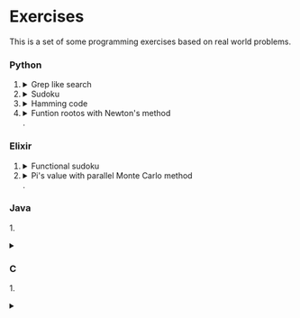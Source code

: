 # Exercises
This is a set of some programming exercises based on real world problems.

### Python

1. <details><summary>Grep like search</summary><p>This exercise involves creating a script that can search for specific patterns or keywords in a given text file, similar to the Unix "grep" command.</p><p>Reference: https://www.youtube.com/watch?v=bKzonnwoR2I </p><details>
3. <details><summary>Sudoku</summary>This exercise involves writing a program to create and solve a Sudoku puzzle. The goal is to create an algorithm that can fill in all the empty squares on a 9x9 Sudoku grid according to the game's rules.</p><p>Reference: https://www.youtube.com/watch?v=8lhxIOAfDss</p></details>
4. <details><summary>Hamming code</summary><p><p>This exercise involves implementing a Hamming code encoder and decoder. Hamming codes are a type of error-correcting code used in digital communications to detect and correct errors that may occur during transmission.</p><p>Reference: https://www.youtube.com/watch?v=X8jsijhllIA&t=331s </p></details>
5. <details><summary>Funtion rootos with Newton's method</summary><p></p></details>.


### Elixir

1. <details><summary>Functional sudoku</summary><p></p></details>
2. <details><summary>Pi's value with parallel Monte Carlo method</summary><p></p></details>.


### Java

  1.<details><summary></summary><p></p></details>


### C

1.<details><summary></summary><p></p></details>
